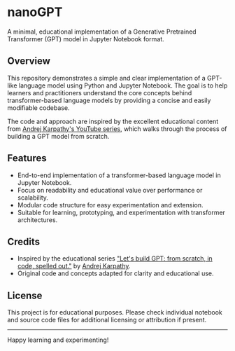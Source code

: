 # nanoGPT

A minimal, educational implementation of a Generative Pretrained Transformer (GPT) model in Jupyter Notebook format.

## Overview

This repository demonstrates a simple and clear implementation of a GPT-like language model using Python and Jupyter Notebook. The goal is to help learners and practitioners understand the core concepts behind transformer-based language models by providing a concise and easily modifiable codebase.

The code and approach are inspired by the excellent educational content from [Andrej Karpathy's YouTube series](https://www.youtube.com/watch?v=kCc8FmEb1nY), which walks through the process of building a GPT model from scratch.

## Features

- End-to-end implementation of a transformer-based language model in Jupyter Notebook.
- Focus on readability and educational value over performance or scalability.
- Modular code structure for easy experimentation and extension.
- Suitable for learning, prototyping, and experimentation with transformer architectures.


## Credits

- Inspired by the educational series ["Let's build GPT: from scratch, in code, spelled out."](https://www.youtube.com/watch?v=kCc8FmEb1nY) by [Andrej Karpathy](https://www.youtube.com/@AndrejKarpathy).
- Original code and concepts adapted for clarity and educational use.

## License

This project is for educational purposes. Please check individual notebook and source code files for additional licensing or attribution if present.

---

Happy learning and experimenting!
